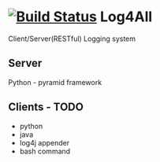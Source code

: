 [![Build Status](https://travis-ci.org/n3wtron/log4all.svg?branch=master)](https://travis-ci.org/n3wtron/log4all)
Log4All
=======

Client/Server(RESTful) Logging system

Server
------
Python - pyramid framework

Clients - TODO
--------------------
* python
* java
* log4j appender
* bash command